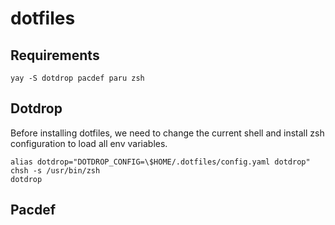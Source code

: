 # dotfiles

## Requirements

```shell
yay -S dotdrop pacdef paru zsh
```

## Dotdrop

Before installing dotfiles, we need to change the current shell and install zsh configuration to load all env variables.

```shell
alias dotdrop="DOTDROP_CONFIG=\$HOME/.dotfiles/config.yaml dotdrop"
chsh -s /usr/bin/zsh
dotdrop
```

## Pacdef
